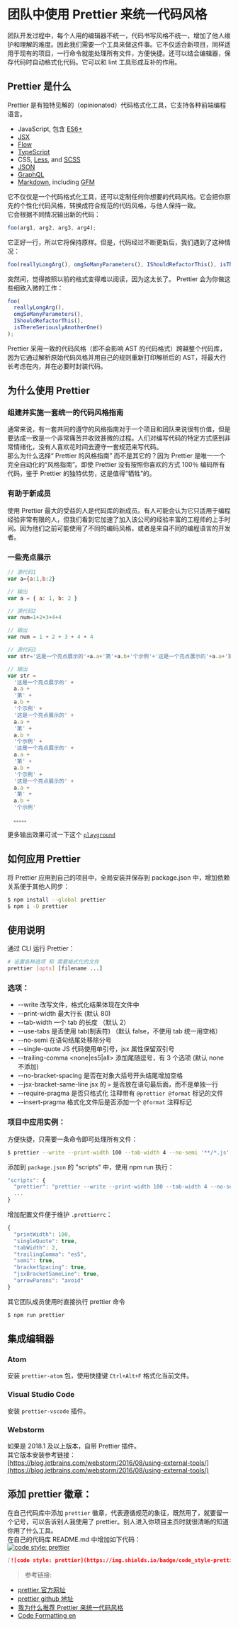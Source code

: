 # 团队中使用 Prettier 来统一代码风格

团队开发过程中，每个人用的编辑器不统一，代码书写风格不统一，增加了他人维护和理解的难度。因此我们需要一个工具来做这件事。它不仅适合新项目，同样适用于现有的项目，一行命令就能处理所有文件，方便快捷。还可以结合编辑器，保存代码时自动格式化代码。它可以和 lint 工具形成互补的作用。

## Prettier 是什么

Prettier 是有独特见解的（opinionated）代码格式化工具，它支持各种前端编程语言。

* JavaScript, 包含 [ES6+](https://github.com/tc39/proposals/blob/master/finished-proposals.md)
* [JSX](https://facebook.github.io/jsx/)
* [Flow](https://flow.org/)
* [TypeScript](https://www.typescriptlang.org/)
* CSS, [Less](http://lesscss.org/), and [SCSS](http://sass-lang.com/)
* [JSON](http://json.org/)
* [GraphQL](http://graphql.org/)
* [Markdown](http://commonmark.org/), including [GFM](https://github.github.com/gfm/)

它不仅仅是一个代码格式化工具，还可以定制任何你想要的代码风格。它会把你原先的个性化代码风格，转换成符合规范的代码风格，与他人保持一致。  
它会根据不同情况输出新的代码：

```js
foo(arg1, arg2, arg3, arg4);
```

它正好一行，所以它将保持原样。但是，代码经过不断更新后，我们遇到了这种情况：

```js
foo(reallyLongArg(), omgSoManyParameters(), IShouldRefactorThis(), isThereSeriouslyAnotherOne());
```

突然间，觉得按照以前的格式变得难以阅读，因为这太长了。 Prettier 会为你做这些细致入微的工作：

```js
foo(
  reallyLongArg(),
  omgSoManyParameters(),
  IShouldRefactorThis(),
  isThereSeriouslyAnotherOne()
);
```

Prettier 采用一致的代码风格（即不会影响 AST 的代码格式）跨越整个代码库，因为它通过解析原始代码风格并用自己的规则重新打印解析后的 AST，将最大行长考虑在内，并在必要时封装代码。

## 为什么使用 Prettier

### 组建并实施一套统一的代码风格指南

通常来说，有一套共同的遵守的风格指南对于一个项目和团队来说很有价值，但是要达成一致是一个非常痛苦并收效甚微的过程。人们对编写代码的特定方式感到非常情绪化，没有人喜欢花时间去遵守一套规范来写代码。  
那么为什么选择“ Prettier 的风格指南” 而不是其它的？因为 Prettier 是唯一一个完全自动化的“风格指南”。即使 Prettier 没有按照你喜欢的方式 100％ 编码所有代码，鉴于 Prettier 的独特优势，这是值得“牺牲”的。

### 有助于新成员

使用 Prettier 最大的受益的人是代码库的新成员。有人可能会认为它只适用于编程经验非常有限的人，但我们看到它加速了加入该公司的经验丰富的工程师的上手时间。因为他们之前可能使用了不同的编码风格，或者是来自不同的编程语言的开发者。

### 一些亮点展示
```js
// 源代码1
var a={a:1,b:2}

// 输出
var a = { a: 1, b: 2 }

// 源代码2
var num=1+2+3+4+4

// 输出
var num = 1 + 2 + 3 + 4 + 4

// 源代码3
var str='这是一个亮点展示的'+a.a+'第'+a.b+'个示例'+'这是一个亮点展示的'+a.a+'第'+a.b+'个示例'+'这是一个亮点展示的'+a.a+'第'+a.b+'个示例'+'这是一个亮点展示的'+a.a+'第'+a.b+'个示例';

// 输出
var str =
  '这是一个亮点展示的' +
  a.a +
  '第' +
  a.b +
  '个示例' +
  '这是一个亮点展示的' +
  a.a +
  '第' +
  a.b +
  '个示例' +
  '这是一个亮点展示的' +
  a.a +
  '第' +
  a.b +
  '个示例' +
  '这是一个亮点展示的' +
  a.a +
  '第' +
  a.b +
  '个示例'

  。。。。。
```

更多输出效果可试一下这个 [`playground`](https://prettier.io/playground/)

## 如何应用 Prettier

将 Prettier 应用到自己的项目中，全局安装并保存到 package.json 中，增加依赖关系便于其他人同步：

```sh
$ npm install --global prettier
$ npm i -D prettier
```

## 使用说明

通过 CLI 运行 Prettier：

```sh
# 设置各种选项 和 需要格式化的文件
prettier [opts] [filename ...]
```

### 选项：

* --write 改写文件，格式化结果体现在文件中
* --print-width 最大行长 (默认 80)
* --tab-width 一个 tab 的长度 （默认 2）
* --use-tabs 是否使用 tab(制表符) （默认 false，不使用 tab 统一用空格）
* --no-semi 在语句结尾处移除分号
* --single-quote JS 代码使用单引号，jsx 属性保留双引号
* --trailing-comma <none|es5|all> 添加尾随逗号，有 3 个选项 (默认 none 不添加)
* --no-bracket-spacing 是否在对象大括号开头结尾增加空格
* --jsx-bracket-same-line jsx 的 `>` 是否放在语句最后面，而不是单独一行
* --require-pragma 是否只格式化 注释带有 `@prettier @format` 标记的文件
* --insert-pragma 格式化文件后是否添加一个 `@format` 注释标记

### 项目中应用实例：

方便快捷，只需要一条命令即可处理所有文件：

```sh
$ prettier --write --print-width 100 --tab-width 4 --no-semi '**/*.js' '**/*.jsx'
```

添加到 `package.json` 的 "scripts" 中，使用 npm run 执行：

```js
"scripts": {
  "prettier": "prettier --write --print-width 100 --tab-width 4 --no-semi '**/*.js'",
  ...
}
```

增加配置文件便于维护 `.prettierrc`：
```js
{
  "printWidth": 100,
  "singleQuote": true,
  "tabWidth": 2,
  "trailingComma": "es5",
  "semi": true,
  "bracketSpacing": true,
  "jsxBracketSameLine": true,
  "arrowParens": "avoid"
}
```


其它团队成员使用时直接执行 prettier 命令

```sh
$ npm run prettier
```

## 集成编辑器

### Atom

安装 `prettier-atom` 包，使用快捷键 `Ctrl+Alt+F` 格式化当前文件。

### Visual Studio Code

安装 `prettier-vscode` 插件。

### Webstorm

如果是 2018.1 及以上版本，自带 Prettier 插件。  
其它版本安装参考链接： [https://blog.jetbrains.com/webstorm/2016/08/using-external-tools/](https://blog.jetbrains.com/webstorm/2016/08/using-external-tools/)


## 添加 prettier 徽章：

在自己代码库中添加 `prettier` 徽章，代表遵循规范的象征，既然用了，就要留一个记号，可以告诉别人我使用了 prettier。别人进入你项目主页时就很清晰的知道你用了什么工具。  
在自己的代码库 README.md 中增加如下代码：  
[![code style: prettier](https://img.shields.io/badge/code_style-prettier-ff69b4.svg?style=flat-square)](https://github.com/prettier/prettier)

```md
[![code style: prettier](https://img.shields.io/badge/code_style-prettier-ff69b4.svg?style=flat-square)](https://github.com/prettier/prettier)
```

> 参考链接:

* [prettier 官方网址](https://prettier.io/)
* [prettier github 地址](https://github.com/prettier/prettier)
* [我为什么推荐 Prettier 来统一代码风格](https://kiwenlau.com/2017/10/23/format-code-use-Prettier/)
* [Code Formatting en](https://survivejs.com/maintenance/code-quality/code-formatting/)
